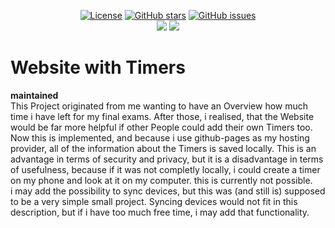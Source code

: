 <p align="center">
  <a href="https://github.com/chibbi/TimerWebsite/blob/master/LICENSE.txt"><img src="https://img.shields.io/github/license/chibbi/TimerWebsite?style=for-the-badge" alt="License"></a>
  <a href="https://github.com/chibbi/TimerWebsite/stargazers"><img src="https://img.shields.io/github/stars/chibbi/TimerWebsite?style=for-the-badge" alt="GitHub stars"></a>
  <a href="https://github.com/chibbi/TimerWebsite/issues"><img src="https://img.shields.io/github/issues/chibbi/TimerWebsite?style=for-the-badge" alt="GitHub issues"></a>
  <br>
  <a href="https://chibbi.github.io/TimerWebsite/"><img src="https://img.shields.io/github/workflow/status/chibbi/TimerWebsite/pages%20build%20and%20deployment?label=Github-Pages&style=for-the-badge"></a>
  <a href="https://github.com/chibbi/TimerWebsite/"><img src="https://img.shields.io/github/commit-activity/m/chibbi/TimerWebsite?style=for-the-badge"></a>
  <!--
  <br>
  <a href="https://github.com/chibbi/TimerWebsite/releases/latest"><img src="https://img.shields.io/github/downloads/chibbi/TimerWebsite/total?style=for-the-badge"></a>
  <a href="https://github.com/chibbi/TimerWebsite/releases/latest"><img src="https://img.shields.io/github/downloads/chibbi/TimerWebsite/latest/total?style=for-the-badge"></a>
  -->
</p>
<h1> Website with Timers </h1>
<p><strong>maintained</strong>
  <br>
  This Project originated from me wanting to have an Overview how much time i have left for my final exams.
  After those, i realised, that the Website would be far more helpful if other People could add their own Timers too.
  <br>
  Now this is implemented, and because i use github-pages as my hosting provider, all of the information about the Timers is saved locally.
  This is an advantage in terms of security and privacy, but it is a disadvantage in terms of usefulness, because if it was not completly locally,
  i could create a timer on my phone and look at it on my computer. this is currently not possible.
  <br>
  i may add the possibility to sync devices, but this was (and still is) supposed to be a very simple small project. Syncing devices would not fit in this description,
  but if i have too much free time, i may add that functionality.
</p>
